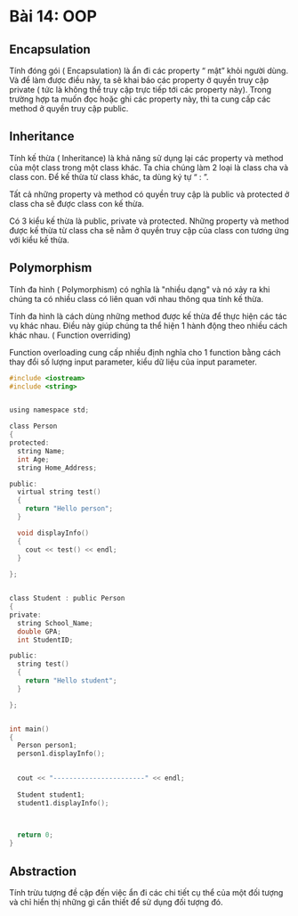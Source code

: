 # Bài 14: OOP
## Encapsulation
Tính đóng gói ( Encapsulation) là ẩn đi các property “ mật” khỏi người dùng. Và để làm được điều này, ta sẽ khai báo các property ở quyền truy cập private ( tức là không thể truy cập trực tiếp tới các property này). 
Trong trường hợp ta muốn đọc hoặc ghi các property này, thì ta cung cấp các method ở quyền truy cập public.

## Inheritance
Tính kế thừa ( Inheritance) là khả năng sử dụng lại các property và method của một class trong một class khác. Ta chia chúng làm 2 loại là class cha và class con. Để kế thừa từ class khác, ta dùng ký tự “ : ”.

Tất cả những property và method có quyền truy cập là public và protected ở class cha sẽ được class con kế thừa.

Có 3 kiểu kế thừa là public, private và protected. Những property và method được kế thừa từ class cha sẽ nằm ở quyền truy cập của class con tương ứng với kiểu kế thừa.

## Polymorphism

Tính đa hình ( Polymorphism) có nghĩa là "nhiều dạng" và nó xảy ra khi chúng ta có nhiều class có liên quan với nhau thông qua tính kế thừa.

Tính đa hình là cách dùng những method được kế thừa để thực hiện các tác vụ khác nhau. Điều này giúp chúng ta thể hiện 1 hành động theo nhiều cách khác nhau. ( Function overriding)

Function overloading cung cấp nhiều định nghĩa cho 1 function bằng cách thay đổi số lượng input parameter, kiểu dữ liệu của input parameter.
```c
#include <iostream>
#include <string>


using namespace std;

class Person
{
protected:
  string Name;
  int Age;
  string Home_Address;

public:
  virtual string test()
  {
    return "Hello person";
  }

  void displayInfo()
  {
    cout << test() << endl;
  }
  
};


class Student : public Person
{
private:
  string School_Name;
  double GPA;
  int StudentID;

public:
  string test()
  {
    return "Hello student";
  }

};


int main()
{
  Person person1;
  person1.displayInfo();
  

  cout << "-----------------------" << endl;
  
  Student student1;
  student1.displayInfo();

  

  return 0;
}

```
## Abstraction

Tính trừu tượng đề cập đến việc ẩn đi các chi tiết cụ thể của một đối tượng và chỉ hiển thị những gì cần thiết để sử dụng đối tượng đó.
